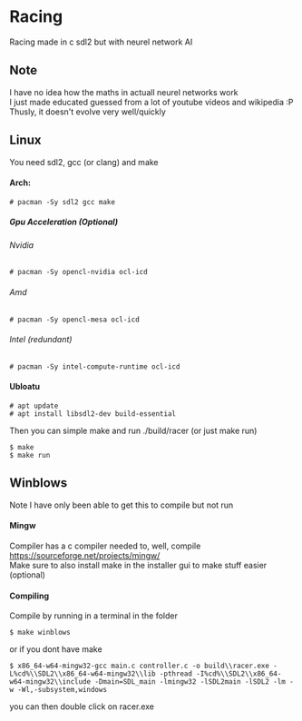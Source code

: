 # Racing
Racing made in c sdl2 but with neurel network AI

## Note
I have no idea how the maths in actuall neurel networks work  
I just made educated guessed from a lot of youtube videos and wikipedia :P  
Thusly, it doesn't evolve very well/quickly

## Linux
You need sdl2, gcc (or clang) and make
#### Arch:
    # pacman -Sy sdl2 gcc make
##### Gpu Acceleration (Optional)
###### Nvidia 
    # pacman -Sy opencl-nvidia ocl-icd
###### Amd
    # pacman -Sy opencl-mesa ocl-icd
###### Intel (redundant)
    # pacman -Sy intel-compute-runtime ocl-icd
#### Ubloatu
    # apt update
    # apt install libsdl2-dev build-essential
Then you can simple make and run ./build/racer (or just make run)  

    $ make
    $ make run
## Winblows  

Note I have only been able to get this to compile but not run

#### Mingw
Compiler has a c compiler needed to, well, compile  
https://sourceforge.net/projects/mingw/  
Make sure to also install make in the installer gui to make stuff easier (optional)  

#### Compiling
Compile by running in a terminal in the folder  

    $ make winblows
or if you dont have make  

    $ x86_64-w64-mingw32-gcc main.c controller.c -o build\\racer.exe -L%cd%\\SDL2\\x86_64-w64-mingw32\\lib -pthread -I%cd%\\SDL2\\x86_64-w64-mingw32\\include -Dmain=SDL_main -lmingw32 -lSDL2main -lSDL2 -lm -w -Wl,-subsystem,windows
you can then double click on racer.exe
